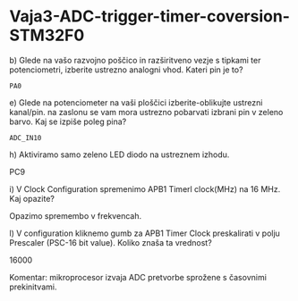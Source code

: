# Vaja3-ADC-trigger-timer-coversion-STM32F0
b) Glede na vašo razvojno poščico in razširitveno vezje s tipkami ter potenciometri, izberite ustrezno analogni vhod. Kateri pin je to?

    PA0

e) Glede na potenciometer na vaši ploščici izberite-oblikujte ustrezni kanal/pin. na zaslonu se vam mora ustrezno pobarvati izbrani pin v zeleno barvo. Kaj se izpiše poleg pina?

    ADC_IN10

h) Aktiviramo samo zeleno LED diodo na ustreznem izhodu.

   PC9

i) V Clock Configuration spremenimo APB1 Timerl clock(MHz) na 16 MHz. Kaj opazite? 

  Opazimo spremembo v frekvencah.

l) V configuration kliknemo gumb za APB1 Timer Clock preskalirati v polju Prescaler (PSC-16 bit value). Koliko znaša ta vrednost?

 16000 



Komentar: mikroprocesor izvaja ADC pretvorbe sprožene s časovnimi prekinitvami.
